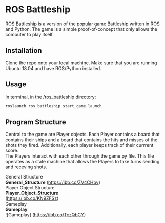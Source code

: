 # ROS Battleship
ROS Battleship is a version of the popular game Battleship written in ROS and Python. The game is a simple proof-of-concept that only allows the computer to play itself.
## Installation
Clone the repo onto your local machine. Make sure that you are running Ubuntu 18.04 and have ROS/Python installed.
## Usage
In terminal, in the /ros_battleship directory:
```python
roslaunch ros_battleship start_game.launch
```
## Program Structure
Central to the game are Player objects. Each Player contains a board that contains their ships and a board that contains the hits and misses of the shots they fired. Additionally, each player keeps track of their currrent score.   
The Players interact with each other through the game.py file. This file operates as a state machine that allows the Players to take turns sending and receving shots. 

General Structure  
**General_Structure**
(https://ibb.co/ZV4CHbv)  
Player Object Structure  
**Player_Object_Structure**  
(https://ibb.co/KN9ZFSz)   
Gameplay  
**Gameplay**  
![Gameplay] (https://ibb.co/TczQbCY)